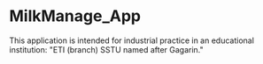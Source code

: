 # MilkManage_App
This application is intended for industrial practice in an educational institution: "ETI (branch) SSTU named after Gagarin."
